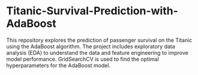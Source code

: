 # Titanic-Survival-Prediction-with-AdaBoost
This repository explores the prediction of passenger survival on the Titanic using the AdaBoost algorithm. The project includes exploratory data analysis (EDA) to understand the data and feature engineering to improve model performance. GridSearchCV is used to find the optimal hyperparameters for the AdaBoost model.
